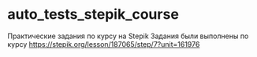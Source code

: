 # auto_tests_stepik_course
Практические задания по курсу на Stepik
Задания были выполнены по курсу https://stepik.org/lesson/187065/step/7?unit=161976
